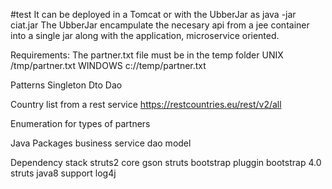 #test 
It can be deployed in a Tomcat or with the UbberJar as java -jar ciat.jar
The UbberJar encampulate the necesary api from a jee container into a single jar along with the application, microservice oriented. 

Requirements:
    The partner.txt file must be in the temp folder
        UNIX        /tmp/partner.txt
        WINDOWS     c://temp/partner.txt

Patterns
    Singleton
    Dto
    Dao

Country list from a rest service
    https://restcountries.eu/rest/v2/all

Enumeration for types of partners

Java Packages
    business
    service
    dao
    model

Dependency stack
    struts2 core
    gson
    struts bootstrap pluggin
    bootstrap 4.0 
    struts java8 support
    log4j